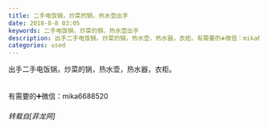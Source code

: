 ```yaml
---
title: 二手电饭锅，炒菜的锅，热水壶出手
date: 2018-8-8 03:05
keywords: 二手电饭锅，炒菜的锅，热水壶出手
description: 出手二手电饭锅，炒菜的锅，热水壶，热水器，衣柜。有需要的➕微信：mika6688520
categories: used
---
```

<td class="t_f" id="postmessage_1608623">

出手二手电饭锅，炒菜的锅，热水壶，热水器，衣柜。<br/>
<br/>
<br/>
有需要的➕微信：mika6688520</td>
###### 转载自[菲龙网]